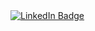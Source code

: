 <div id="badges">
  <a href="https://www.linkedin.com/in/braden-held-9191b9238/">
    <img src="https://img.shields.io/badge/LinkedIn-blue?style=for-the-badge&logo=linkedin&logoColor=white" alt="LinkedIn Badge"/>
  </a>
</div>
